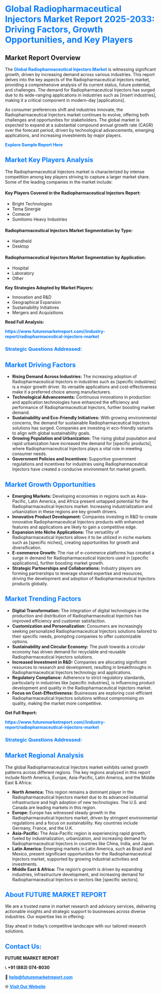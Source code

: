 <h1 style="color: #007BFF;">Global Radiopharmaceutical Injectors Market Report 2025-2033: Driving Factors, Growth Opportunities, and Key Players</h1>

<section id="overview">
<h2>Market Report Overview</h2>
<p>The <a href="https://www.futuremarketreport.com//industry-report/radiopharmaceutical-injectors-market" style="color: #007BFF; text-decoration: none;"><strong>Global Radiopharmaceutical Injectors Market</strong></a> is witnessing significant growth, driven by increasing demand across various industries. This report delves into the key aspects of the Radiopharmaceutical Injectors market, providing a comprehensive analysis of its current status, future potential, and challenges. The demand for Radiopharmaceutical Injectors has surged due to its wide-ranging applications in industries such as [insert industries], making it a critical component in modern-day [applications].</p>
<p>As consumer preferences shift and industries innovate, the Radiopharmaceutical Injectors market continues to evolve, offering both challenges and opportunities for stakeholders. The global market is expected to expand at a substantial compound annual growth rate (CAGR) over the forecast period, driven by technological advancements, emerging applications, and increasing investments by major players.</p>
</section>

<section id="overview">
<p><a href="https://www.futuremarketreport.com//request-sample/reportId=79694" style="color: #007BFF; text-decoration: none;"><strong>Explore Sample Report Here</strong></a></p>
</section>

<section id="key-players">
<h2 style="color: #007BFF;">Market Key Players Analysis</h2>
<p>The Radiopharmaceutical Injectors market is characterized by intense competition among key players striving to capture a larger market share. Some of the leading companies in the market include:</p>
<h4>Key Players Covered in the Radiopharmaceutical Injectors Report:</h4>
<ul><li>Bright Technologies</li><li>Tema Sinergie</li><li>Comecer</li><li>Sumitomo Heavy Industries</li></ul>
<h4>Radiopharmaceutical Injectors Market Segmentation by Type:</h4>
<ul><li>Handheld</li><li>Desktop</li></ul>

<h4>Radiopharmaceutical Injectors Market Segmentation by Application:</h4>
<ul><li>Hospital</li><li>Laboratory</li><li>Other</li></ul>
<p><strong>Key Strategies Adopted by Market Players:</strong></p>
<ul>
<li>Innovation and R&D</li>
<li>Geographical Expansion</li>
<li>Sustainability Initiatives</li>
<li>Mergers and Acquisitions</li>
</ul>
</section>

<section>
<p><strong>Read Full Analysis: </strong></p><a href="https://www.futuremarketreport.com//industry-report/radiopharmaceutical-injectors-market" style="color: #007BFF; text-decoration: none;"><strong>https://www.futuremarketreport.com//industry-report/radiopharmaceutical-injectors-market</strong></a>
<h3 style="color: #007BFF;">Strategic Questions Addressed:</h3>
</section>

<section id="driving-factors">
<h2 style="color: #007BFF;">Market Driving Factors</h2>
<ul>
<li><strong>Rising Demand Across Industries:</strong> The increasing adoption of Radiopharmaceutical Injectors in industries such as [specific industries] is a major growth driver. Its versatile applications and cost-effectiveness make it a preferred choice among manufacturers.</li>
<li><strong>Technological Advancements:</strong> Continuous innovations in production and application technologies have enhanced the efficiency and performance of Radiopharmaceutical Injectors, further boosting market demand.</li>
<li><strong>Sustainability and Eco-Friendly Initiatives:</strong> With growing environmental concerns, the demand for sustainable Radiopharmaceutical Injectors solutions has surged. Companies are investing in eco-friendly variants to align with global sustainability goals.</li>
<li><strong>Growing Population and Urbanization:</strong> The rising global population and rapid urbanization have increased the demand for [specific products], where Radiopharmaceutical Injectors plays a vital role in meeting consumer needs.</li>
<li><strong>Government Policies and Incentives:</strong> Supportive government regulations and incentives for industries using Radiopharmaceutical Injectors have created a conducive environment for market growth.</li>
</ul>
</section>

<section id="growth-opportunities">
<h2 style="color: #007BFF;">Market Growth Opportunities</h2>
<ul>
<li><strong>Emerging Markets:</strong> Developing economies in regions such as Asia-Pacific, Latin America, and Africa present untapped potential for the Radiopharmaceutical Injectors market. Increasing industrialization and urbanization in these regions are key growth drivers.</li>
<li><strong>Innovative Product Development:</strong> Companies investing in R&D to create innovative Radiopharmaceutical Injectors products with enhanced features and applications are likely to gain a competitive edge.</li>
<li><strong>Expansion into Niche Applications:</strong> The versatility of Radiopharmaceutical Injectors allows it to be utilized in niche markets such as [specific niches], creating opportunities for growth and diversification.</li>
<li><strong>E-commerce Growth:</strong> The rise of e-commerce platforms has created a surge in demand for Radiopharmaceutical Injectors used in [specific applications], further boosting market growth.</li>
<li><strong>Strategic Partnerships and Collaborations:</strong> Industry players are forming partnerships to leverage shared expertise and resources, driving the development and adoption of Radiopharmaceutical Injectors products globally.</li>
</ul>
</section>

<section id="trending-factors">
<h2 style="color: #007BFF;">Market Trending Factors</h2>
<ul>
<li><strong>Digital Transformation:</strong> The integration of digital technologies in the production and distribution of Radiopharmaceutical Injectors has improved efficiency and customer satisfaction.</li>
<li><strong>Customization and Personalization:</strong> Consumers are increasingly seeking personalized Radiopharmaceutical Injectors solutions tailored to their specific needs, prompting companies to offer customizable options.</li>
<li><strong>Sustainability and Circular Economy:</strong> The push towards a circular economy has driven demand for recyclable and reusable Radiopharmaceutical Injectors solutions.</li>
<li><strong>Increased Investment in R&D:</strong> Companies are allocating significant resources to research and development, resulting in breakthroughs in Radiopharmaceutical Injectors technology and applications.</li>
<li><strong>Regulatory Compliance:</strong> Adherence to strict regulatory standards, particularly in industries like [specific industries], is influencing product development and quality in the Radiopharmaceutical Injectors market.</li>
<li><strong>Focus on Cost-Effectiveness:</strong> Businesses are exploring cost-efficient Radiopharmaceutical Injectors solutions without compromising on quality, making the market more competitive.</li>
</ul>
</section>

<section>
<p><strong>Get Full Report: </strong></p><a href="https://www.futuremarketreport.com//industry-report/radiopharmaceutical-injectors-market" style="color: #007BFF; text-decoration: none;"><strong>https://www.futuremarketreport.com//industry-report/radiopharmaceutical-injectors-market</strong></a>
<h3 style="color: #007BFF;">Strategic Questions Addressed:</h3>
</section>


<section id="regional-analysis">
<h2 style="color: #007BFF;">Market Regional Analysis</h2>
<p>The global Radiopharmaceutical Injectors market exhibits varied growth patterns across different regions. The key regions analyzed in this report include North America, Europe, Asia-Pacific, Latin America, and the Middle East & Africa:</p>
<ul>
<li><strong>North America:</strong> This region remains a dominant player in the Radiopharmaceutical Injectors market due to its advanced industrial infrastructure and high adoption of new technologies. The U.S. and Canada are leading markets in this region.</li>
<li><strong>Europe:</strong> Europe has witnessed steady growth in the Radiopharmaceutical Injectors market, driven by stringent environmental regulations and a focus on sustainability. Key countries include Germany, France, and the U.K.</li>
<li><strong>Asia-Pacific:</strong> The Asia-Pacific region is experiencing rapid growth, fueled by industrialization, urbanization, and increasing demand for Radiopharmaceutical Injectors in countries like China, India, and Japan.</li>
<li><strong>Latin America:</strong> Emerging markets in Latin America, such as Brazil and Mexico, present significant opportunities for the Radiopharmaceutical Injectors market, supported by growing industrial activities and investments.</li>
<li><strong>Middle East & Africa:</strong> The region’s growth is driven by expanding industries, infrastructure development, and increasing demand for Radiopharmaceutical Injectors in sectors like [specific sectors].</li>
</ul>
</section>

<footer>
<h2 style="color: #007BFF;">About FUTURE MARKET REPORT</h2>
<p>We are a trusted name in market research and advisory services, delivering actionable insights and strategic support to businesses across diverse industries. Our expertise lies in offering:</p>

<p>Stay ahead in today’s competitive landscape with our tailored research solutions.</p>

<h2 style="color: #007BFF;">Contact Us:</h2>
<p><strong>FUTURE MARKET REPORT</strong></p>
<p>📞 <strong>+91 (883) 074-8030</strong></p>
<p>📧 <strong><a href="mailto:help@futuremarketreport.com" style="color: #007BFF;">help@futuremarketreport.com</a></strong></p>
<p>🌐 <strong><a href="https://www.futuremarketreport.com/" style="color: #007BFF;">Visit Our Website</a></strong></p>
</footer>